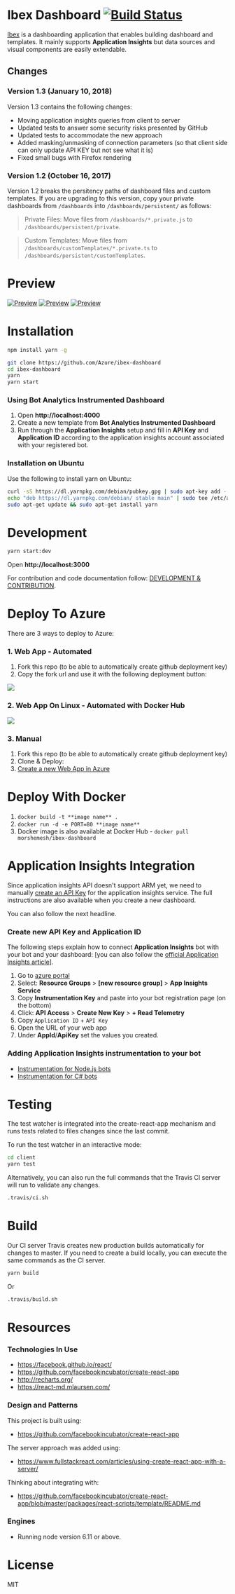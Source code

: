 # Ibex Dashboard [![Build Status](https://travis-ci.org/Azure/ibex-dashboard.png?branch=master)](https://travis-ci.org/Azure/ibex-dashboard)


[Ibex](http://aka.ms/ibex) is a dashboarding application that enables building dashboard and templates.
It mainly supports **Application Insights** but data sources and visual components are easily extendable.

## Changes

### Version 1.3 (January 10, 2018)

Version 1.3 contains the following changes:

* Moving application insights queries from client to server
* Updated tests to answer some security risks presented by GitHub
* Updated tests to accommodate the new approach
* Added masking/unmasking of connection parameters (so that client side can only update API KEY but not see what it is)
* Fixed small bugs with Firefox rendering

### Version 1.2 (October 16, 2017)
Version 1.2 breaks the persitency paths of dashboard files and custom templates. If you are upgrading to this version, copy your private dashboards from `/dashboards` into `/dashboards/persistent/` as follows: 

> Private Files: Move files from `/dashboards/*.private.js` to `/dashboards/persistent/private`.

> Custom Templates: Move files from `/dashboards/customTemplates/*.private.ts` to `/dashboards/persistent/customTemplates`.

# Preview

[![Preview](/docs/images/bot-fmk-dashboard.png)](/docs/images/bot-fmk-dashboard.png)
[![Preview](/docs/images/bot-fmk-dashboard-msgs.png)](/docs/images/bot-fmk-dashboard-msgs.png)
[![Preview](/docs/images/bot-fmk-dashboard-intent.png)](/docs/images/bot-fmk-dashboard-intent.png)

# Installation

```bash
npm install yarn -g

git clone https://github.com/Azure/ibex-dashboard
cd ibex-dashboard
yarn
yarn start
```

### Using Bot Analytics Instrumented Dashboard

1. Open **http://localhost:4000**
2. Create a new template from **Bot Analytics Instrumented Dashboard**
3. Run through the **Application Insights** setup and fill in **API Key** and **Application ID** according to the application insights account associated with your registered bot.


### Installation on Ubuntu

Use the following to install yarn on Ubuntu:

```bash
curl -sS https://dl.yarnpkg.com/debian/pubkey.gpg | sudo apt-key add -
echo "deb https://dl.yarnpkg.com/debian/ stable main" | sudo tee /etc/apt/sources.list.d/yarn.list
sudo apt-get update && sudo apt-get install yarn
```

# Development

```bash
yarn start:dev
```

Open **http://localhost:3000**

For contribution and code documentation follow:
[DEVELOPMENT & CONTRIBUTION](/docs/README.md).

# Deploy To Azure

There are 3 ways to deploy to Azure:

### 1. Web App - Automated

1. Fork this repo (to be able to automatically create github deployment key)
2. Copy the fork url and use it with the following deployment button:

<a href="https://portal.azure.com/#create/Microsoft.Template/uri/https%3A%2F%2Fraw.githubusercontent.com%2Ftorosent%2Fibex-dashboard%2Fmaster%2Fscripts%2Fdeployment%2Fwebapp%2Fazuredeploy.json" target="_blank">
    <img src="http://azuredeploy.net/deploybutton.png"/>
</a>

### 2. Web App On Linux - Automated with Docker Hub

<a href="https://portal.azure.com/#create/Microsoft.Template/uri/https%3A%2F%2Fraw.githubusercontent.com%2FAzure%2Fibex-dashboard%2Fmaster%2Fscripts%2Fdeployment%2Fwebapponlinux%2Fazuredeploy.json" target="_blank">
    <img src="http://azuredeploy.net/deploybutton.png"/>
</a>

### 3. Manual

1. Fork this repo (to be able to automatically create github deployment key)
2. Clone & Deploy:
3. [Create a new Web App in Azure](https://docs.microsoft.com/en-us/azure/app-service-web/app-service-continuous-deployment)

# Deploy With Docker

1. `docker build -t **image name** .`
2. `docker run -d -e PORT=80 **image name** `
3. Docker image is also available at Docker Hub - `docker pull morshemesh/ibex-dashboard`

# Application Insights Integration

Since application insights API doesn't support ARM yet, we need to manually [create an API Key](https://dev.applicationinsights.io/documentation/Authorization/API-key-and-App-ID) for the application insights service.
The full instructions are also available when you create a new dashboard.

You can also follow the next headline.

### Create new API Key and Application ID

The following steps explain how to connect **Application Insights** bot with your bot and your dashboard:
[you can also follow the [official Application Insights article](https://dev.applicationinsights.io/documentation/Authorization/API-key-and-App-ID)].

1. Go to [azure portal](https://portal.azure.com)
2. Select: **Resource Groups** > **[new resource group]** > **App Insights Service**
3. Copy **Instrumentation Key** and paste into your bot registration page (on the bottom)
4. Click: **API Access** > **Create New Key** > **+ Read Telemetry**
5. Copy `Application ID` + `API Key`
6. Open the URL of your web app
7. Under **AppId**/**ApiKey** set the values you created.

### Adding Application Insights instrumentation to your bot
- [Instrumentation for Node.js bots](https://github.com/Azure/botbuilder-instrumentation)
- [Instrumentation for C# bots](https://github.com/Azure/botbuilder-instrumentation-cs)

# Testing
The test watcher is integrated into the create-react-app mechanism and runs tests related to files changes since the last commit.

To run the test watcher in an interactive mode:

```bash
cd client
yarn test
```

Alternatively, you can also run the full commands that the Travis CI server
will run to validate any changes.

```bash
.travis/ci.sh
```

# Build
Our CI server Travis creates new production builds automatically for changes
to master. If you need to create a build locally, you can execute the same
commands as the CI server.

```bash
yarn build
```

Or

```bash
.travis/build.sh
```

# Resources

### Technologies In Use

* https://facebook.github.io/react/
* https://github.com/facebookincubator/create-react-app
* http://recharts.org/
* https://react-md.mlaursen.com/

### Design and Patterns
This project is built using:

* https://github.com/facebookincubator/create-react-app

The server approach was added using:

* https://www.fullstackreact.com/articles/using-create-react-app-with-a-server/

Thinking about integrating with:

* https://github.com/facebookincubator/create-react-app/blob/master/packages/react-scripts/template/README.md


### Engines

* Running node version 6.11 or above. 

# License
MIT
